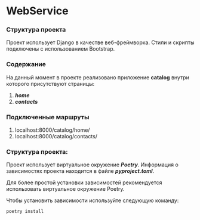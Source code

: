 # WebService

### Структура проекта

Проект использует Django в качестве веб-фреймворка. Стили и скрипты подключены с использованием Bootstrap.

### Содержание

На данный момент в проекте реализовано приложение **catalog** внутри которого присутствуют страницы:

1. ***home***
2. ***contacts***

### Подключенные маршруты

1. localhost:8000/catalog/home/
2. localhost:8000/catalog/contacts/


### Структура проекта:

Проект использует виртуальное окружение ***Poetry***. Информация о зависимостях проекта
находится в файле ***pyproject.toml***. 

Для  более простой установки зависимостей рекомендуется использовать виртуальное окружение
Poetry. 

Чтобы установить зависимости используйте  следующую команду:

```
poetry install
```
